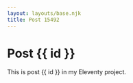 ```yaml
---
layout: layouts/base.njk
title: Post 15492
---
```


# Post {{ id }}

This is post {{ id }} in my Eleventy project.

